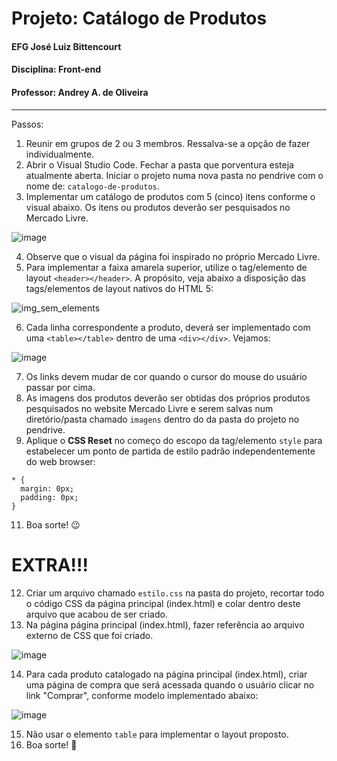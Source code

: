 # Projeto: Catálogo de Produtos
#### EFG José Luiz Bittencourt
#### Disciplina: Front-end
#### Professor: Andrey A. de Oliveira
<hr />

Passos:
1. Reunir em grupos de 2 ou 3 membros. Ressalva-se a opção de fazer individualmente.
2. Abrir o Visual Studio Code. Fechar a pasta que porventura esteja atualmente aberta. Iniciar o projeto numa nova pasta no pendrive com o nome de: ```catalogo-de-produtos```.
3. Implementar um catálogo de produtos com 5 (cinco) itens conforme o visual abaixo. Os itens ou produtos deverão ser pesquisados no Mercado Livre.

![image](https://github.com/andreylnx/catalogo-de-produtos/assets/17456968/ff2000d5-97bf-4c13-8e60-8beea22261d9)

4. Observe que o visual da página foi inspirado no próprio Mercado Livre.
5. Para implementar a faixa amarela superior, utilize o tag/elemento de layout ```<header></header>```. A propósito, veja abaixo a disposição das tags/elementos de layout nativos do HTML 5:

![img_sem_elements](https://github.com/andreylnx/catalogo-de-produtos/assets/17456968/ebdaacc7-9238-4207-a2cf-31569aedb0ac)

6. Cada linha correspondente a produto, deverá ser implementado com uma ```<table></table>``` dentro de uma ```<div></div>```. Vejamos:

![image](https://github.com/andreylnx/catalogo-de-produtos/assets/17456968/ba59e486-7340-4828-99fe-039ebc034f7b)

7. Os links devem mudar de cor quando o cursor do mouse do usuário passar por cima.
8. As imagens dos produtos deverão ser obtidas dos próprios produtos pesquisados no website Mercado Livre e serem salvas num diretório/pasta chamado ```imagens``` dentro do da pasta do projeto no pendrive.
9. Aplique o **CSS Reset** no começo do escopo da tag/elemento ```style``` para estabelecer um ponto de partida de estilo padrão independentemente do web browser:
```
* {
  margin: 0px;
  padding: 0px;
}
```
11. Boa sorte! :wink:

<h1>EXTRA!!!</h1>

12. Criar um arquivo chamado ```estilo.css``` na pasta do projeto, recortar todo o código CSS da página principal (index.html) e colar dentro deste arquivo que acabou de ser criado.
13. Na página página principal (index.html), fazer referência ao arquivo externo de CSS que foi criado.

![image](https://github.com/andreylnx/catalogo-de-produtos/assets/17456968/20b65170-ff65-430c-8f63-40d4513f34b7)

14. Para cada produto catalogado na página principal (index.html), criar uma página de compra que será acessada quando o usuário clicar no link "Comprar", conforme modelo implementado abaixo:

![image](https://github.com/andreylnx/catalogo-de-produtos/assets/17456968/75afc8c4-c4ac-46b0-ac6d-24b8b87a1284)

15. Não usar o elemento ```table``` para implementar o layout proposto.
16. Boa sorte! :muscle:


